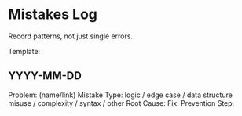 # Mistakes Log

Record patterns, not just single errors.

Template:

## YYYY-MM-DD
Problem: (name/link)
Mistake Type: logic / edge case / data structure misuse / complexity / syntax / other
Root Cause:
Fix:
Prevention Step:
